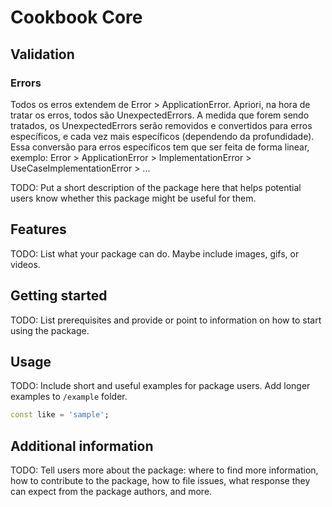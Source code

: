 <!-- 
This README describes the package. If you publish this package to pub.dev,
this README's contents appear on the landing page for your package.

For information about how to write a good package README, see the guide for
[writing package pages](https://dart.dev/guides/libraries/writing-package-pages). 

For general information about developing packages, see the Dart guide for
[creating packages](https://dart.dev/guides/libraries/create-library-packages)
and the Flutter guide for
[developing packages and plugins](https://flutter.dev/developing-packages). 
-->
# Cookbook Core

## Validation

### Errors
Todos os erros extendem de Error > ApplicationError.
Apriori, na hora de tratar os erros, todos são UnexpectedErrors.
A medida que forem sendo tratados, os UnexpectedErrors serão removidos e convertidos para erros específicos, e cada vez mais específicos (dependendo da profundidade).
Essa conversão para erros específicos tem que ser feita de forma linear, exemplo: Error > ApplicationError > ImplementationError > UseCaseImplementationError > ...

TODO: Put a short description of the package here that helps potential users
know whether this package might be useful for them.

## Features

TODO: List what your package can do. Maybe include images, gifs, or videos.

## Getting started

TODO: List prerequisites and provide or point to information on how to
start using the package.

## Usage

TODO: Include short and useful examples for package users. Add longer examples
to `/example` folder. 

```dart
const like = 'sample';
```

## Additional information

TODO: Tell users more about the package: where to find more information, how to 
contribute to the package, how to file issues, what response they can expect 
from the package authors, and more.
